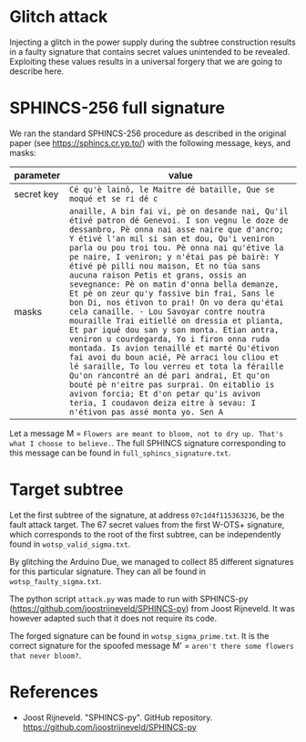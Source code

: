 Glitch attack
=============

Injecting a glitch in the power supply during the subtree construction results in a faulty signature that contains secret values unintended to be revealed. Exploiting these values results in a universal forgery that we are going to describe here.

SPHINCS-256 full signature
==========================

We ran the standard SPHINCS-256 procedure as described in the original paper (see https://sphincs.cr.yp.to/) with the following message, keys, and masks:

| parameter | value |
----|----
secret key | ```Cé qu'è lainô, le Maitre dé bataille, Que se moqué et se ri dé c ```
masks | ```anaille, A bin fai vi, pè on desande nai, Qu'il étivé patron dé Genevoi. I son vegnu le doze de dessanbro, Pè onna nai asse naire que d'ancro; Y étivé l'an mil si san et dou, Qu'i veniron parla ou pou troi tou. Pè onna nai qu'étive la pe naire, I veniron; y n'étai pas pè bairè: Y étivé pè pilli nou maison, Et no tüa sans aucuna raison Petis et grans, ossis an sevegnance: Pè on matin d'onna bella demanze, Et pè on zeur qu'y fassive bin frai, Sans le bon Di, nos étivon to prai! On vo dera qu'étai cela canaille. - Lou Savoyar contre noutra mouraille Trai eitiellé on dressia et plianta, Et par iqué dou san y son monta. Etian antra, veniron u courdegarda, Yo i firon onna ruda montada. Is avion tenaillé et marté Qu'étivon fai avoi du boun acié, Pè arraci lou cliou et lé saraille, To lou verreu et tota la féraille Qu'on rancontré an dé pari andrai, Et qu'on bouté pè n'eitre pas surprai. On eitablio is avivon forcia; Et d'on petar qu'is avivon teria, I coudavon deiza eitre à sevau: I n'étivon pas assé monta yo. Sen A```

Let a message M = ```Flowers are meant to bloom, not to dry up. That's what I choose to believe.```. The full SPHINCS signature corresponding to this message can be found in ```full_sphincs_signature.txt```.

Target subtree
==============

Let the first subtree of the signature, at address ```07c1d4f115363236```, be the fault attack target. The 67 secret values from the first W-OTS+ signature, which corresponds to the root of the first subtree, can be independently found in ```wotsp_valid_sigma.txt```.

By glitching the Arduino Due, we managed to collect 85 different signatures for this particular signature. They can all be found in ```wotsp_faulty_sigma.txt```.

The python script ```attack.py``` was made to run with SPHINCS-py (https://github.com/joostrijneveld/SPHINCS-py) from Joost Rijneveld. It was however adapted such that it does not require its code.

The forged signature can be found in ```wotsp_sigma_prime.txt```. It is the correct signature for the spoofed message M' = ```aren't there some flowers that never bloom?```.

References
==========

 * Joost Rijneveld. "SPHINCS-py". GitHub repository. https://github.com/joostrijneveld/SPHINCS-py